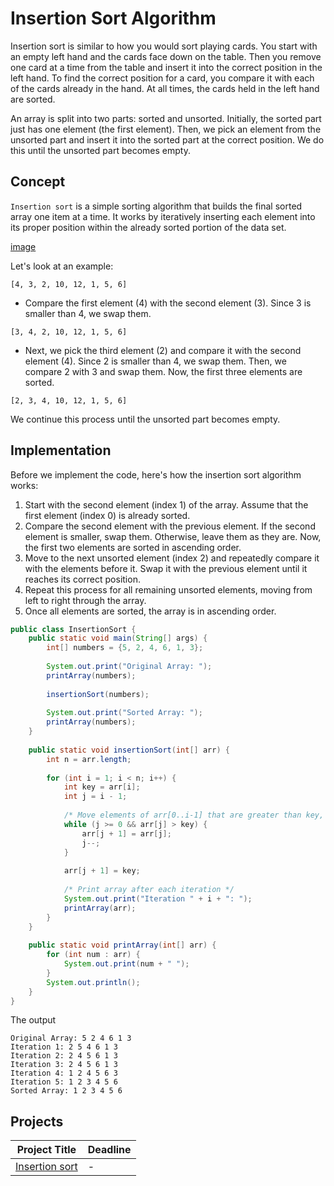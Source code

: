 
# Insertion Sort Algorithm

Insertion sort is similar to how you would sort playing cards. You start with an empty left hand and the cards face down on the table. Then you remove one card at a time from the table and insert it into the correct position in the left hand. To find the correct position for a card, you compare it with each of the cards already in the hand. At all times, the cards held in the left hand are sorted.

An array is split into two parts: sorted and unsorted. Initially, the sorted part just has one element (the first element). Then, we pick an element from the unsorted part and insert it into the sorted part at the correct position. We do this until the unsorted part becomes empty.

## Concept

`Insertion sort` is a simple sorting algorithm that builds the final sorted array one item at a time. It works by iteratively inserting each element into its proper position within the already sorted portion of the data set.


[image]()

Let's look at an example:
```
[4, 3, 2, 10, 12, 1, 5, 6]
```
* Compare the first element (4) with the second element (3). Since 3 is smaller than 4, we swap them.
  
```
[3, 4, 2, 10, 12, 1, 5, 6]
```

* Next, we pick the third element (2) and compare it with the second element (4). Since 2 is smaller than 4, we swap them. Then, we compare 2 with 3 and swap them. Now, the first three elements are sorted.

```
[2, 3, 4, 10, 12, 1, 5, 6]
```
We continue this process until the unsorted part becomes empty.

## Implementation 

 Before we implement the code, here's how the insertion sort algorithm works:

1. Start with the second element (index 1) of the array. Assume that the first element (index 0) is already sorted. 
2. Compare the second element with the previous element. If the second element is smaller, swap them. Otherwise, leave them as they are. Now, the first two elements are sorted in ascending order. 
3. Move to the next unsorted element (index 2) and repeatedly compare it with the elements before it. Swap it with the previous element until it reaches its correct position.
4. Repeat this process for all remaining unsorted elements, moving from left to right through the array. 
5. Once all elements are sorted, the array is in ascending order. 
``` java
public class InsertionSort {
    public static void main(String[] args) {
        int[] numbers = {5, 2, 4, 6, 1, 3};
        
        System.out.print("Original Array: ");
        printArray(numbers);
        
        insertionSort(numbers);
        
        System.out.print("Sorted Array: ");
        printArray(numbers);
    }
    
    public static void insertionSort(int[] arr) {
        int n = arr.length;
        
        for (int i = 1; i < n; i++) {
            int key = arr[i];
            int j = i - 1;
            
            /* Move elements of arr[0..i-1] that are greater than key, to one position ahead of their current position */
            while (j >= 0 && arr[j] > key) {
                arr[j + 1] = arr[j];
                j--;
            }
            
            arr[j + 1] = key;
            
            /* Print array after each iteration */
            System.out.print("Iteration " + i + ": ");
            printArray(arr);
        }
    }
    
    public static void printArray(int[] arr) {
        for (int num : arr) {
            System.out.print(num + " ");
        }
        System.out.println();
    }
}

```

The output

```
Original Array: 5 2 4 6 1 3 
Iteration 1: 2 5 4 6 1 3 
Iteration 2: 2 4 5 6 1 3 
Iteration 3: 2 4 5 6 1 3 
Iteration 4: 1 2 4 5 6 3 
Iteration 5: 1 2 3 4 5 6 
Sorted Array: 1 2 3 4 5 6 
```
## Projects
| Project Title | Deadline |
|:-----------:|:-------------|
| [Insertion sort](https://github.com/SAFCSP-Team/insertion-sort/tree/main) |-| 

